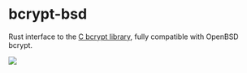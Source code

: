 # bcrypt-bsd

Rust interface to the [C bcrypt library][src], fully compatible with OpenBSD bcrypt.

[![](https://img.shields.io/crates/v/bcrypt-bsd.svg)](https://docs.rs/bcrypt-bsd)

[src]: http://www.openwall.com/crypt/
